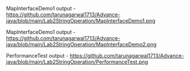 MapInterfaceDemo1 output - https://github.com/tarunagarwal1713/Advance-java/blob/main/Lab2StringOperation/MapInterfaceDemo1.png

MapInterfaceDemo1 output - https://github.com/tarunagarwal1713/Advance-java/blob/main/Lab2StringOperation/MapInterfaceDemo2.png

PerformanceTest output - https://github.com/tarunagarwal1713/Advance-java/blob/main/Lab2StringOperation/PerformanceTest.png
